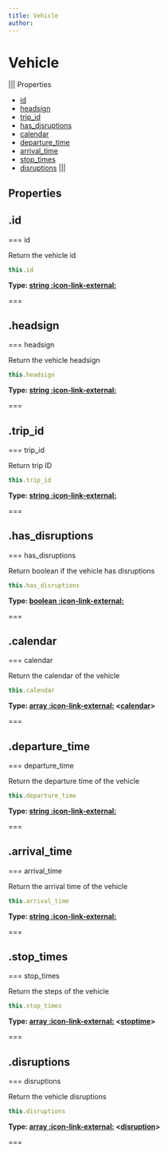 ```yaml
---
title: Vehicle
author:
---
```


# Vehicle

||| Properties
- [id](#id)
- [headsign](#headsign)
- [trip_id](#trip_id)
- [has_disruptions](#has_disruptions)
- [calendar](#calendar)
- [departure_time](#departure_time)
- [arrival_time](#arrival_time)
- [stop_times](#stop_times)
- [disruptions](#disruptions)
|||
## Properties
## .id

=== id

Return the vehicle id


```javascript
this.id
```
**Type: [string :icon-link-external:](https://developer.mozilla.org/en-US/docs/Web/JavaScript/Reference/Global_Objects/String)**

===

## .headsign

=== headsign

Return the vehicle headsign


```javascript
this.headsign
```
**Type: [string :icon-link-external:](https://developer.mozilla.org/en-US/docs/Web/JavaScript/Reference/Global_Objects/String)**

===

## .trip_id

=== trip_id

Return trip ID


```javascript
this.trip_id
```
**Type: [string :icon-link-external:](https://developer.mozilla.org/en-US/docs/Web/JavaScript/Reference/Global_Objects/String)**

===

## .has_disruptions

=== has_disruptions

Return boolean if the vehicle has disruptions


```javascript
this.has_disruptions
```
**Type: [boolean :icon-link-external:](https://developer.mozilla.org/en-US/docs/Web/JavaScript/Reference/Global_Objects/Boolean)**

===

## .calendar

=== calendar

Return the calendar of the vehicle


```javascript
this.calendar
```
**Type: [array :icon-link-external:](https://developer.mozilla.org/en-US/docs/Web/JavaScript/Reference/Global_Objects/Array) <[calendar](../structures/calendar)>**

===

## .departure_time

=== departure_time

Return the departure time of the vehicle


```javascript
this.departure_time
```
**Type: [string :icon-link-external:](https://developer.mozilla.org/en-US/docs/Web/JavaScript/Reference/Global_Objects/String)**

===

## .arrival_time

=== arrival_time

Return the arrival time of the vehicle


```javascript
this.arrival_time
```
**Type: [string :icon-link-external:](https://developer.mozilla.org/en-US/docs/Web/JavaScript/Reference/Global_Objects/String)**

===

## .stop_times

=== stop_times

Return the steps of the vehicle


```javascript
this.stop_times
```
**Type: [array :icon-link-external:](https://developer.mozilla.org/en-US/docs/Web/JavaScript/Reference/Global_Objects/Array) <[stoptime](../structures/stoptime)>**

===

## .disruptions

=== disruptions

Return the vehicle disruptions


```javascript
this.disruptions
```
**Type: [array :icon-link-external:](https://developer.mozilla.org/en-US/docs/Web/JavaScript/Reference/Global_Objects/Array) <[disruption](../structures/disruption)>**

===

